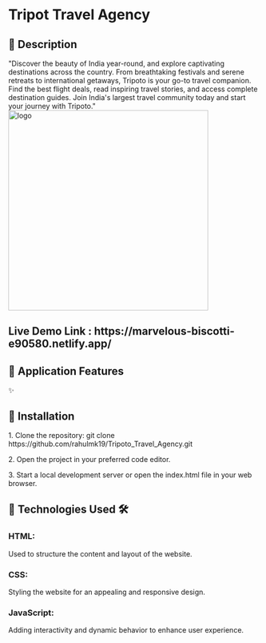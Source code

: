 <h1>Tripot Travel Agency</h1>
<h2>🌟  Description</h2>
"Discover the beauty of India year-round, and explore captivating destinations across the country. From breathtaking festivals and serene retreats to international getaways, Tripoto is your go-to travel companion. Find the best flight deals, read inspiring travel stories, and access complete destination guides. Join India's largest travel community today and start your journey with Tripoto."
<img align="center" alt="logo" width="400" src="https://rahulmk19.github.io/Images/Tripoto%20logo.png">

<h2>Live Demo Link : https://marvelous-biscotti-e90580.netlify.app/</h2>

<h2>🌟 Application Features</h2>
✨ 

<h2>🌟 Installation</h2>
<p>1. Clone the repository: git clone  https://github.com/rahulmk19/Tripoto_Travel_Agency.git</p>
<p>2. Open the project in your preferred code editor.</p>
<p>3. Start a local development server or open the index.html file in your web browser.</p>

<h2>🌟 Technologies Used 🛠️</h2>
<h3> HTML: </h3> Used to structure the content and layout of the website.
<h3>CSS: </h3> Styling the website for an appealing and responsive design.
<h3>JavaScript: </h3> Adding interactivity and dynamic behavior to enhance user experience.
